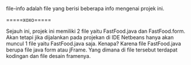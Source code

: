 file-info adalah file yang berisi beberapa info mengenai projek ini.

=====xoxo=====

Sejauh ini, projek ini memiliki 2 file yaitu FastFood.java dan FastFood.form.
Akan tetapi jika dijalankan pada projekan di IDE Netbeans hanya akan muncul 1 file yaitu FastFood.java saja. Kenapa?
Karena file FastFood.java berupa file java form atau jFrame. Yang dimana di file tersebut terdapat kodingan dan file desain framenya.
